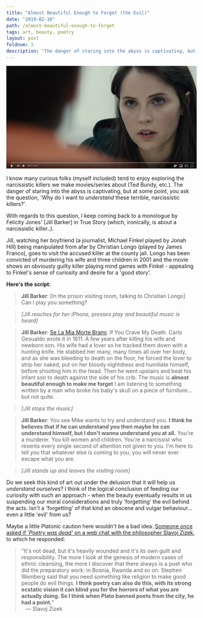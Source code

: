 ```yaml
---
title: "Almost Beautiful Enough to Forget (the Evil)"
date: "2019-02-10"
path: /almost-beautiful-enough-to-forget
tags: art, beauty, poetry
layout: post
foldnum: 3
description: "The danger of staring into the abyss is captivating, but at some point, you ask the question, 'Why do I want to understand these terrible, narcissistic killers?'."
---
```


[![Felicity Jones' Monologue in True Story](./videoscreen.png)](https://www.youtube.com/watch?v=v7ymzbbbKA4 "Felicity Jones' Monologue in True Story")

I know many curious folks (myself included) tend to enjoy exploring the narcissistic killers we make movies/series about (Ted Bundy, etc.). The danger of staring into the abyss is captivating, but at some point, you ask the question, 'Why do I want to *understand* these terrible, narcissistic killers?'.

 With regards to this question, I keep coming back to a monologue by Felicity Jones' [Jill Barker] in True Story (which, ironically, is about a narcissistic killer..). 
 
 Jill, watching her boyfriend (a journalist, Michael Finkel played by Jonah Hill) being manipulated from afar by Christian Longo (played by James Franco), goes to visit the accused killer at the county jail. Longo has been convicted of murdering his wife and three children in 2001 and the movie shows an obviously guilty killer playing mind games with Finkel - appealing to Finkel's sense of curiosity and desire for a 'good story'. 
 
 **Here's the script:**
 
> **Jill Barker**: [In the prison visiting room, talking to Christian Longo] Can I play you something?

> *[Jill reaches for her iPhone, presses play and beautiful music is heard]*

> **Jill Barker**: [Se La Mia Morte Brami](https://www.youtube.com/watch?v=pMaYAFuC3RQ). If You Crave My Death. Carlo Gesualdo wrote it in 1611. A few years after killing his wife and newborn son. His wife had a lover so he tracked them down with a hunting knife. He stabbed her many, many times all over her body, and as she was bleeding to death on the floor, he forced the lover to strip her naked, put on her bloody nightdress and humiliate himself, before shooting him in the head. Then he went upstairs and beat his infant son to death against the side of his crib. The music is **almost beautiful enough to make me forget** I am listening to something written by a man who broke his baby's skull on a piece of furniture... but not quite.

> *[Jill stops the music]*

> **Jill Barker**: You see Mike wants to try and understand you. **I think he believes that if he can understand you then maybe he can understand himself, but I don't wanna understand you at all.** You're a murderer. You kill women and children. You're a narcissist who resents every single second of attention not given to you. I'm here to tell you that whatever else is coming to you, you will never ever escape what you are.

> *[Jill stands up and leaves the visiting room]*

Do we seek this kind of art out under the delusion that it will help us *understand ourselves*? I think of the logical conclusion of feeding our curiosity with such an approach - when the beauty eventually results in us suspending our moral considerations and truly 'forgetting' the evil behind the acts. Isn't a 'forgetting' of that kind an obscene and vulgar behaviour... even a little 'evil' from us?

Maybe a little Platonic caution here wouldn't be a bad idea. [Someone once asked if *'Poetry was dead'* on a web chat with the philosopher Slavoj Zizek](https://www.theguardian.com/books/live/2014/oct/06/slavoj-zizek-webchat-absolute-recoil), to which he responded:

> "It's not dead, but it's heavily wounded and it's its own guilt and responsibility. The more I look at the genesis of modern cases of ethnic cleansing, the more I discover that there always is a poet who did the preparatory work: in Bosnia, Rwanda and so on. Stephen Weinberg said that you need something like religion to make good people do evil things. **I think poetry can also do this, with its strong ecstatic vision it can blind you for the horrors of what you are actually doing. So I think when Plato banned poets from the city, he had a point.**" 
<br />&nbsp;&nbsp; &mdash; Slavoj Zizek
